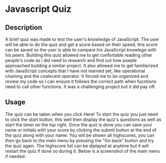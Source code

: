 # Javascript Quiz

## Description 
A brief quiz was made to test the user's knowledge of JavaScript. The user will be able to do the quiz and get a score based on their speed, this score can be saved so the user is able to campare his JavaScript knowlege with his peers. 
Building this quiz allowed me to get confortable reading other people's code as i did need to research and find out how poeple approached building a similar project. It also allowed me to get familiarized with JavaScript concepts that I have not learned yet, like operational chaining and the coalecent operator. It forced me to be organized and review my code so I can ensure it follows the correct path when fucntions need to call other functions. It was a challenging project but it did pay off. 

## Usage
The quiz can be taken when you click Here! To start the quiz you just need to click the start button, this well then display the quiz's questions as well as start the timer on the top right. Once the quiz is done you can save your name or initials with your score by clicking the submit button at the end of the quiz along with your name. You will be shown all highscores, you can then go back to the main menu by pressing the "Go back" button and try the quiz again. The highscore list can be diplayed at anytime but it will restart the quiz if done so during it. 
Below is a screenshot of the main menu if needed: 
